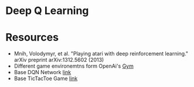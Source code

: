 # Deep Q Learning


# Resources
- Mnih, Volodymyr, et al. "Playing atari with deep reinforcement learning." arXiv preprint arXiv:1312.5602 (2013)
- Different game environemtns form OpenAi's [Gym](https://gym.openai.com/)
- Base DQN Network [link](https://keon.io/deep-q-learning/)
- Base TicTacToe Game [link](https://TODO)
